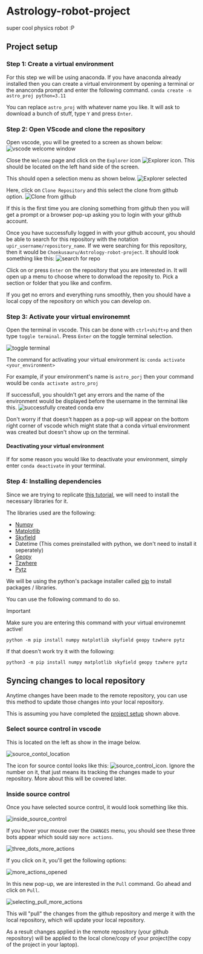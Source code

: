 # Astrology-robot-project
super cool physics robot :P

## Project setup
### Step 1: Create a virtual environment

For this step we will be using anaconda.
If you have anaconda already installed then you can create a virtual environment by opening a terminal or the ananconda prompt and enter the following command.
`conda create -n astro_proj python=3.11`

You can replace `astro_proj` with whatever name you like.
It will ask to download a bunch of stuff, type `Y` and press `Enter`.

### Step 2: Open VScode and clone the repository

Open vscode, you will be greeted to a screen as shown below:
![vscode welcome window](./images/vscode_welcome.png)

Close the `Welcome` page and click on the `Explorer` icon
![Explorer icon](./images/Explorer_icon.png).
This should be located on the left hand side of the screen.

This should open a selection menu as shown below.
![Explorer selected](./images/Explorer_selected.png)

Here, click on `Clone Repository` and this select the clone from github option.
![Clone from github](./images/clone_from_github.png)

If this is the first time you are cloning something from github then you will get a prompt or a browser pop-up asking you to login with your github account.

Once you have successfully logged in with your github account, you should be able to search for this repository with the notation `upir_username/repository_name`. If we were searching for this repository, then it would be `Chonkusauru/Astrology-robot-project`.
It should look something like this:
![search for repo](./images/search_for_repo.png)

Click on or press `Enter` on the repository that you are interested in. It will open up a menu to choose where to donwload the reposity to. Pick a section or folder that you like and confirm.

If you get no errors and everything runs smoothly, then you should have a local copy of the repository on which you can develop on.

### Step 3: Activate your virtual environemnt

Open the terminal in vscode. This can be done with `ctrl+shift+p`
and then type `toggle terminal`. Press `Enter` on the toggle terminal selection.

![toggle terminal](./images/toggle_terminal.png)

The command for activating your virtual environment is:
`conda activate <your_environment>`

For example, if your environment's name is `astro_porj` then your
command would be `conda activate astro_proj`

If successfull, you shouldn't get any errors and the name of the environment would 
be displayed before the username in the terminal like this.
![successfully created conda env](./images/created_conda_env.png)

Don't worry if that doesn't happen as a pop-up will appear on the bottom right corner of vscode which might state that a conda virtual environment was created but doesn't show up on the terminal.

#### Deactivating your virtual environment
If for some reason you would like to deactivate your environment,
simply enter `conda deactivate` in your terminal.

### Step 4: Installing dependencies

Since we are trying to replicate [this tutorial](https://viyaleta.medium.com/how-to-make-a-sky-map-in-python-a362bf722bb2), we will need to install the necessary libraries for it.

The libraries used are the following:
- [Numpy](https://numpy.org/)
- [Matplotlib](https://matplotlib.org/)
- [Skyfield](https://rhodesmill.org/skyfield/)
- Datetime (This comes preinstalled with python, we don't need to install it seperately)
- [Geopy](https://geopy.readthedocs.io/en/stable/)
- [Tzwhere](https://pypi.org/project/tzwhere/)
- [Pytz](https://pypi.org/project/pytz/)

We will be using the python's package installer called [pip](https://packaging.python.org/en/latest/tutorials/installing-packages/) to install packages / libraries.

You can use the following command to do so.
> [!IMPORTANT]  
> Make sure you are entering this command with your virtual environemnt active!

```
python -m pip install numpy matplotlib skyfield geopy tzwhere pytz
```

If that doesn't work try it with the following:
```
python3 -m pip install numpy matplotlib skyfield geopy tzwhere pytz
```

## Syncing changes to local repository

Anytime changes have been made to the remote repository, you can use this method to update those changes into your local repository.

This is assuming you have completed the [project setup](#project-setup) shown above.

### Select source control in vscode

This is located on the left as show in the image below.

![source_contol_location](./images/source_control_location.png)

The icon for source contol looks like this: ![source_control_icon](./images/source_control_icon.png). Ignore the number on it, that just means its tracking the changes made to your repository. More about this will be covered later.

### Inside source control

Once you have selected source control, it would look something like this. 

![inside_source_control](./images/inside_source_control.png)

If you hover your mouse over the `CHANGES` menu, you should see these three bots appear which sould say `more actions`.

![three_dots_more_actions](./images/three_dots_more_action.png)

If you click on it, you'll get the following options:

![more_actions_opened](./images/more_actions_opened.png)

In this new pop-up, we are interested in the `Pull` command.
Go ahead and click on `Pull`.

![selecting_pull_more_actions](./images/selecting_pull_more_actions.png)

This will "pull" the changes from the github repository and merge it with the local repository, which will update your local repository. 

As a result changes applied in the remote repository (your github repository) will be applied to the local clone/copy of your project(the copy of the project in your laptop).

